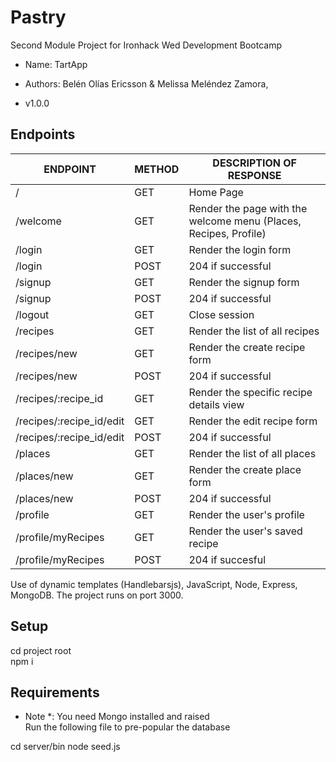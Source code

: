 # Pastry

Second Module Project for Ironhack Wed Development Bootcamp

- Name: TartApp

- Authors: Belén Olías Ericsson & Melissa Meléndez Zamora,

- v1.0.0

## Endpoints


| ENDPOINT                  | METHOD |  DESCRIPTION OF RESPONSE                                           |
|---------------------------|--------|--------------------------------------------------------------------|
| /                         | GET    | Home Page                                                          |
| /welcome                  | GET    | Render the page with the welcome menu \(Places, Recipes, Profile\) |
| /login                    | GET    | Render the login form                                              |
| /login                    | POST   | 204 if successful                                                  |
| /signup                   | GET    | Render the signup form                                             |
| /signup                   | POST   | 204 if successful                                                  |
| /logout                   | GET    | Close session                                                      |
| /recipes                  | GET    | Render the list of all recipes                                     |
| /recipes/new              | GET    | Render the create recipe form                                      |
| /recipes/new              | POST   | 204 if successful                                                  |
| /recipes/:recipe\_id      | GET    | Render the specific recipe details view                            |
| /recipes/:recipe\_id/edit | GET    | Render the edit recipe form                                        |
| /recipes/:recipe\_id/edit | POST   | 204 if successful                                                  |
| /places                   | GET    | Render the list of all places                                      |
| /places/new               | GET    | Render the create place form                                       |
| /places/new               | POST   | 204 if successful                                                  |
| /profile                  | GET    | Render the user's profile                                          |
| /profile/myRecipes        | GET    | Render the user's saved recipe                                     |
| /profile/myRecipes        | POST   | 204 if succesful                                                   |

Use of dynamic templates (Handlebarsjs), JavaScript, Node, Express, MongoDB.
The project runs on port 3000.

## Setup
cd project root </br>
npm i

## Requirements

* Note *: You need Mongo installed and raised </br>
Run the following file to pre-popular the database

cd server/bin
node seed.js



